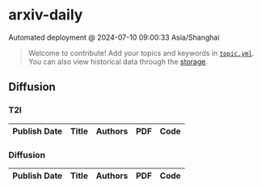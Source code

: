 # arxiv-daily
 Automated deployment @ 2024-07-10 09:00:33 Asia/Shanghai
> Welcome to contribute! Add your topics and keywords in [`topic.yml`](https://github.com/weiningwei/arxiv-daily/blob/main/database/topic.yml).
> You can also view historical data through the [storage](https://github.com/weiningwei/arxiv-daily/blob/main/database/storage).

## Diffusion

### T2I
|Publish Date|Title|Authors|PDF|Code|
| :---: | :---: | :---: | :---: | :---: |

### Diffusion
|Publish Date|Title|Authors|PDF|Code|
| :---: | :---: | :---: | :---: | :---: |
